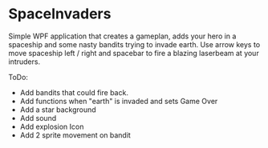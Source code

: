 # SpaceInvaders

Simple WPF application that creates a gameplan, adds your hero in a spaceship and some nasty bandits trying to invade earth.
Use arrow keys to move spaceship left / right and spacebar to fire a blazing laserbeam at your intruders.

ToDo:
- Add bandits that could fire back.
- Add functions when "earth" is invaded and sets Game Over
- Add a star background
- Add sound
- Add explosion Icon
- Add 2 sprite movement on bandit

